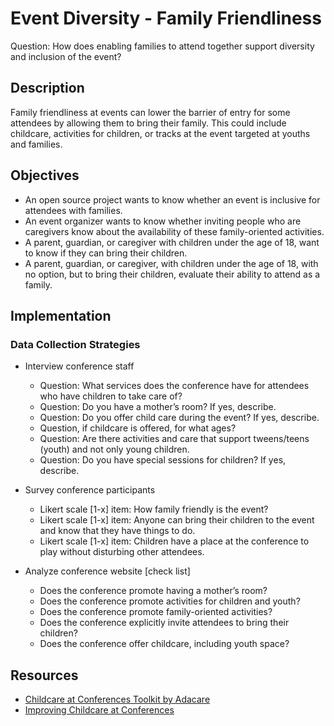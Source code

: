 # Event Diversity - Family Friendliness

Question: How does enabling families to attend together support diversity and inclusion of the event?


## Description

Family friendliness at events can lower the barrier of entry for some attendees by allowing them to bring their family. This could include childcare, activities for children, or tracks at the event targeted at youths and families.


## Objectives

- An open source project wants to know whether an event is inclusive for attendees with families.
- An event organizer wants to know whether inviting people who are caregivers know about the availability of these family-oriented activities.
- A parent, guardian, or caregiver with children under the age of 18, want to know if they can bring their children.
- A parent, guardian, or caregiver, with children under the age of 18, with no option, but to bring their children, evaluate their ability to attend as a family.

## Implementation 

### Data Collection Strategies

- Interview conference staff
  * Question: What services does the conference have for attendees who have children to take care of?
  * Question: Do you have a mother’s room? If yes, describe.
  * Question: Do you offer child care during the event? If yes, describe.
  * Question, if childcare is offered, for what ages?
  * Question: Are there activities and care that support tweens/teens (youth) and not only young children.
  * Question: Do you have special sessions for children? If yes, describe.

- Survey conference participants
  * Likert scale [1-x] item: How family friendly is the event?
  * Likert scale [1-x] item: Anyone can bring their children to the event and know that they have things to do.
  * Likert scale [1-x] item: Children have a place at the conference to play without disturbing other attendees.

- Analyze conference website [check list]
  * Does the conference promote having a mother’s room?
  * Does the conference promote activities for children and youth?
  * Does the conference promote family-oriented activities?
  * Does the conference explicitly invite attendees to bring their children?
  * Does the conference offer childcare, including youth space?

## Resources
- [Childcare at Conferences Toolkit by Adacare](https://adacamp.org/adacamp-toolkit/childcare/)
- [Improving Childcare at Conferences](https://open.nytimes.com/what-if-child-care-were-as-standard-as-coffee-at-tech-conferences-568c5fba028e)

